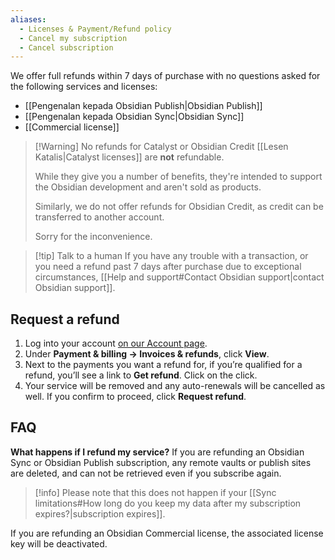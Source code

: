 ```yaml
---
aliases:
  - Licenses & Payment/Refund policy
  - Cancel my subscription
  - Cancel subscription
---
```


We offer full refunds within 7 days of purchase with no questions asked for the following services and licenses:

- [[Pengenalan kepada Obsidian Publish|Obsidian Publish]]
- [[Pengenalan kepada Obsidian Sync|Obsidian Sync]]
- [[Commercial license]]


> [!Warning] No refunds for Catalyst or Obsidian Credit
> [[Lesen Katalis|Catalyst licenses]] are **not** refundable. 
> 
> While they give you a number of benefits, they're intended to support the Obsidian development and aren't sold as products.
> 
> Similarly, we do not offer refunds for Obsidian Credit, as credit can be transferred to another account.
> 
> Sorry for the inconvenience.

> [!tip] Talk to a human
> If you have any trouble with a transaction, or you need a refund past 7 days after purchase due to exceptional circumstances, [[Help and support#Contact Obsidian support|contact Obsidian support]].

## Request a refund

1. Log into your account [on our Account page](https://obsidian.md/account).
2. Under **Payment & billing → Invoices & refunds**, click **View**.
3. Next to the payments you want a refund for, if you’re qualified for a refund, you’ll see a link to **Get refund**. Click on the click.
4. Your service will be removed and any auto-renewals will be cancelled as well. If you confirm to proceed, click **Request refund**.

## FAQ

**What happens if I refund my service?**
If you are refunding an Obsidian Sync or Obsidian Publish subscription, any remote vaults or publish sites are deleted, and can not be retrieved even if you subscribe again.

>[!info] Please note that this does not happen if your [[Sync limitations#How long do you keep my data after my subscription expires?|subscription expires]].

If you are refunding an Obsidian Commercial license, the associated license key will be deactivated.